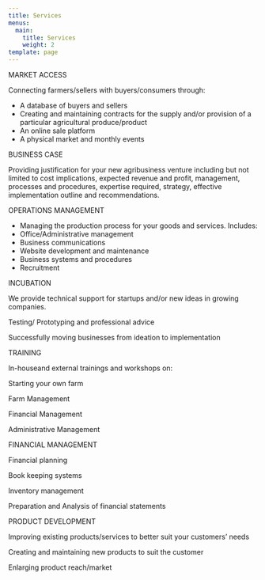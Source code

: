 ```yaml
---
title: Services
menus:
  main:
    title: Services
    weight: 2
template: page
---
```

<!--StartFragment-->

MARKET ACCESS

<!--EndFragment-->

<!--StartFragment-->

Connecting farmers/sellers with buyers/consumers through:

* A database of buyers and sellers
* Creating and maintaining contracts for the supply and/or provision of a particular agricultural produce/product
* An online sale platform
* A physical market and monthly events

<!--EndFragment-->



<!--StartFragment-->

BUSINESS CASE

<!--EndFragment-->

<!--StartFragment-->

Providing justification for your new agribusiness venture including but not limited to cost implications, expected revenue and profit, management, processes and procedures, expertise required, strategy, effective implementation outline and recommendations.

<!--EndFragment-->

<!--StartFragment-->

OPERATIONS MANAGEMENT

* Managing the production process for your goods and services. Includes:
* Office/Administrative management
* Business communications
* Website development and maintenance
* Business systems and procedures
* Recruitment

<!--EndFragment-->

<!--StartFragment-->

INCUBATION

We provide technical support for startups and/or new ideas in growing companies.

Testing/ Prototyping and professional advice

Successfully moving businesses from ideation to implementation

<!--EndFragment-->

<!--StartFragment-->

TRAINING

In-houseand external trainings and workshops on:

Starting your own farm

Farm Management

Financial Management

Administrative Management

<!--EndFragment-->

<!--StartFragment-->

FINANCIAL MANAGEMENT

Financial planning

Book keeping systems

Inventory management

Preparation and Analysis of financial statements

PRODUCT DEVELOPMENT

Improving existing products/services to better suit your customers’ needs

Creating and maintaining new products to suit the customer

Enlarging product reach/market

<!--EndFragment-->
